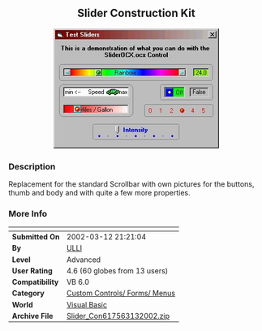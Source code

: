 ﻿<div align="center">

## Slider Construction Kit

<img src="PIC200231321723257.JPG">
</div>

### Description

Replacement for the standard Scrollbar with own pictures for the buttons, thumb and body and with quite a few more properties.
 
### More Info
 


<span>             |<span>
---                |---
**Submitted On**   |2002-03-12 21:21:04
**By**             |[ULLI](https://github.com/Planet-Source-Code/PSCIndex/blob/master/ByAuthor/ulli.md)
**Level**          |Advanced
**User Rating**    |4.6 (60 globes from 13 users)
**Compatibility**  |VB 6\.0
**Category**       |[Custom Controls/ Forms/  Menus](https://github.com/Planet-Source-Code/PSCIndex/blob/master/ByCategory/custom-controls-forms-menus__1-4.md)
**World**          |[Visual Basic](https://github.com/Planet-Source-Code/PSCIndex/blob/master/ByWorld/visual-basic.md)
**Archive File**   |[Slider\_Con617563132002\.zip](https://github.com/Planet-Source-Code/ulli-slider-construction-kit__1-32642/archive/master.zip)









